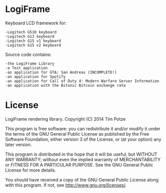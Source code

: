 LogiFrame
=========
Keyboard LCD framework for:

	-Logitech G510 keyboard
	-Logitech G13 keyboard
	-Logitech G15 v1 keyboard
	-Logitech G15 v2 keyboard
	
	
Source code contains:

	-the LogiFrame Library
	-a Test application
	-an application for GTA: San Andreas (INCOMPLETE!)
	-an application for Spotify
	-an application for Call of Duty 4: Modern Warfare Server Information
	-an application with the Bitonic Bitcoin exchange rate

License
=======
LogiFrame rendering library.
Copyright (C) 2014 Tim Potze

This program is free software: you can redistribute it and/or modify
it under the terms of the GNU General Public License as published by
the Free Software Foundation, either version 3 of the License, or
(at your option) any later version.

This program is distributed in the hope that it will be useful,
but WITHOUT ANY WARRANTY; without even the implied warranty of
MERCHANTABILITY or FITNESS FOR A PARTICULAR PURPOSE.  See the
GNU General Public License for more details.

You should have received a copy of the GNU General Public License
along with this program.  If not, see <http://www.gnu.org/licenses/>. 
